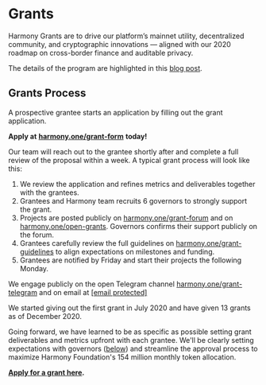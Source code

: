 # Grants

Harmony Grants are to drive our platform’s mainnet utility, decentralized community, and cryptographic innovations — aligned with our 2020 roadmap on cross-border finance and auditable privacy.

The details of the program are highlighted in this [blog post](https://medium.com/harmony-one/harmony-grant-guideline-58ff9cec02a6).

## Grants Process <a id="grants-process"></a>

A prospective grantee starts an application by filling out the grant application.

**Apply at** [**harmony.one/grant-form**](https://harmony.one/grant-form) **today!**

Our team will reach out to the grantee shortly after and complete a full review of the proposal within a week. A typical grant process will look like this:

1. We review the application and refines metrics and deliverables together with the grantees.
2. Grantees and Harmony team recruits 6 governors to strongly support the grant.
3. Projects are posted publicly on [harmony.one/grant-forum](https://www.google.com/url?q=https://harmony.one/grant-forum&sa=D&ust=1600038161057000&usg=AFQjCNH2HIbwE-w86cJ3QhY2yERpdPXgzQ) and on [harmony.one/open-grants](https://harmony.one/open-grants). Governors confirms their support publicly on the forum.
4. Grantees carefully review the full guidelines on [harmony.one/grant-guidelines](https://harmony.one/grant-guidelines) to align expectations on milestones and funding.
5. Grantees are notified by Friday and start their projects the following Monday.

We engage publicly on the open Telegram channel [harmony.one/grant-telegram](https://www.google.com/url?q=https://harmony.one/grant-telegram&sa=D&ust=1600038161057000&usg=AFQjCNHv9mVpQ7SBQc_LUy7mMQ6wv_Bk6g) and on email at [\[email protected\]](https://docs.harmony.one/cdn-cgi/l/email-protection)​

We started giving out the first grant in July 2020 and have given 13 grants as of December 2020.

Going forward, we have learned to be as specific as possible setting grant deliverables and metrics upfront with each grantee. We'll be clearly setting expectations with governors \([below](https://docs.harmony.one/home/partners/grants-and-requests#grant-governors)\) and streamline the approval process to maximize Harmony Foundation's 154 million monthly token allocation.

**​**[**Apply for a grant here**](https://harmony.one/grant-form)**.**

